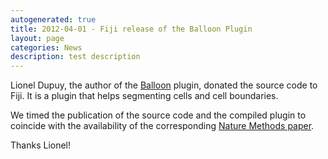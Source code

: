 ```yaml
---
autogenerated: true
title: 2012-04-01 - Fiji release of the Balloon Plugin
layout: page
categories: News
description: test description
---
```


Lionel Dupuy, the author of the [Balloon](/plugins/balloon) plugin, donated the source code to Fiji. It is a plugin that helps segmenting cells and cell boundaries.

We timed the publication of the source code and the compiled plugin to coincide with the availability of the corresponding [Nature Methods paper](http://www.nature.com/nmeth/journal/vaop/ncurrent/full/nmeth.1940.html).

Thanks Lionel!


